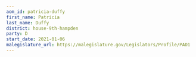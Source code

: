 ```yaml
---
aom_id: patricia-duffy
first_name: Patricia
last_name: Duffy
district: house-9th-hampden
party: D
start_date: 2021-01-06
malegislature_url: https://malegislature.gov/Legislators/Profile/PAD1
---
```

